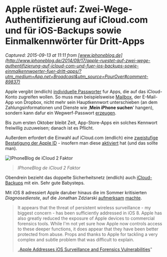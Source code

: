# Apple rüstet auf: Zwei-Wege-Authentifizierung auf iCloud.com und für iOS-Backups sowie Einmalkennwörter für Dritt-Apps

_Captured: 2015-09-13 at 11:11 from [www.iphoneblog.de](http://www.iphoneblog.de/2014/09/17/apple-ruestet-auf-zwei-wege-authentifizierung-auf-icloud-com-und-fuer-ios-backups-sowie-einmalkennwoerter-fuer-dritt-apps/?utm_medium=App.net+Broadcast&utm_source=PourOver#comment-89837)_

Apple vergibt (endlich) [individuelle Passworter](http://support.apple.com/kb/HT6186) fur Apps, die auf das iCloud-Konto zugreifen wollen. So muss man beispielsweise [Mailbox](http://www.iphoneblog.de/2014/04/22/mailbox-2-0-sync-auto-swipe/), der E-Mail-App von Dropbox, nicht mehr sein Hauptkennwort unterschieben (an dem Zahlungsinformationen und Dienste wie ‚**Mein iPhone suchen**' hangen), sondern kann dafur ein Wegwerf-Passwort [erzeugen](https://appleid.apple.com/account/home).

Bis zum ersten Oktober bleibt Zeit, App-Store-Apps ein solches Kennwort freiwillig zuzuweisen; danach ist es Pflicht.

Außerdem erfordert die Einwahl auf iCloud.com (endlich) eine [zweistufige Bestatigung der Apple ID](http://www.iphoneblog.de/2014/07/17/apple-id-zwei-faktor-authentifizierung-in-mittlerweile-59-laendern/) - insofern man diese [aktiviert](http://support.apple.com/kb/HT5570?viewlocale=de_DE&locale=en_US) hat (und das sollte man).

![IPhoneBlog de iCloud 2 Faktor](http://www.iphoneblog.de/wp-content/uploads/2014/09/iphoneblog.de_icloud_2-faktor1.jpg)

> _IPhoneBlog de iCloud 2 Faktor_

Obendrein bezieht das doppelte Sicherheitsnetz (endlich) auch [iCloud-Backups](http://arstechnica.com/security/2014/09/apples-two-factor-authentication-now-protects-icloud-backups) mit ein. Sehr gute Babysteps.

Mit iOS 8 adressiert Apple daruber hinaus die im Sommer kritisierten _Diagnosedienste_, auf die Jonathan Zdziarski [aufmerksam](http://www.iphoneblog.de/2014/07/23/in-reaktion-auf-zdziarski-veroeffentlicht-apple-ein-support-dokument-ueber-drei-ios-diagnosedienste/) [machte](http://www.iphoneblog.de/2014/07/22/follow-up-apples-pr-statement-zu-den-forschungsergebnisse-von-jonathan-zdziarski/).

> It appears that the threat of persistent wireless surveillance - my biggest concern - has been sufficiently addressed in iOS 8. Apple has also greatly reduced the exposure of Apple devices to commercial forensics tools. While I'm not yet sure how Apple now controls access to these deeper functions, it does appear that they have been better protected from abuse. Props and thanks to Apple for tackling a very complex and subtle problem that was difficult to explain.
> 
> „[Apple Addresses iOS Surveillance and Forensics Vulnerabilities](http://www.zdziarski.com/blog/?p=3820)"
